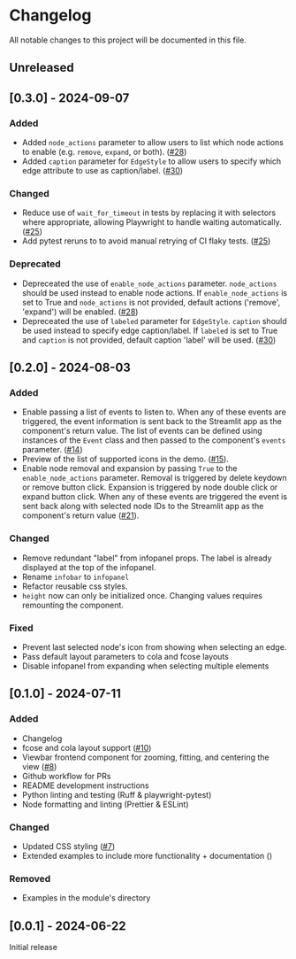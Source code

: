 # Changelog

All notable changes to this project will be documented in this file.

## Unreleased

## [0.3.0] - 2024-09-07

### Added

-   Added `node_actions` parameter to allow users to list which node actions to
    enable (e.g. `remove`, `expand`, or both).
    ([#28](https://github.com/AlrasheedA/st-link-analysis/pull/28))
-   Added `caption` parameter for `EdgeStyle` to allow users to specify which edge
    attribute to use as caption/label.
    ([#30](https://github.com/AlrasheedA/st-link-analysis/pull/30))

### Changed

-   Reduce use of `wait_for_timeout` in tests by replacing it with selectors where
    appropriate, allowing Playwright to handle waiting automatically.
    ([#25](https://github.com/AlrasheedA/st-link-analysis/pull/25))
-   Add pytest reruns to to avoid manual retrying of CI flaky tests.
    ([#25](https://github.com/AlrasheedA/st-link-analysis/pull/25))

### Deprecated

-   Depreceated the use of `enable_node_actions` parameter. `node_actions` should be
    used instead to enable node actions. If `enable_node_actions` is set to True
    and `node_actions` is not provided, default actions ('remove', 'expand')
    will be enabled.
    ([#28](https://github.com/AlrasheedA/st-link-analysis/pull/28))
-   Depreceated the use of `labeled` parameter for `EdgeStyle`. `caption` should be
    used instead to specify edge caption/label. If `labeled` is set to True and `caption`
    is not provided, default caption 'label' will be used.
    ([#30](https://github.com/AlrasheedA/st-link-analysis/pull/30)) 

## [0.2.0] - 2024-08-03

### Added

-   Enable passing a list of events to listen to. When any of these events are triggered,
    the event information is sent back to the Streamlit app as the component's return
    value. The list of events can be defined using instances of the `Event` class and
    then passed to the component's `events` parameter.
    ([#14](https://github.com/AlrasheedA/st-link-analysis/pull/14))
-   Preview of the list of supported icons in the demo.
    ([#15](https://github.com/AlrasheedA/st-link-analysis/pull/15)).
-   Enable node removal and expansion by passing `True` to the `enable_node_actions`
    parameter. Removal is triggered by delete keydown or remove button click. Expansion
    is triggered by node double click or expand button click. When any of these events
    are triggered the event is sent back along with selected node IDs to the Streamlit
    app as the component's return value
    ([#21](https://github.com/AlrasheedA/st-link-analysis/pull/21)).

### Changed

-   Remove redundant "label" from infopanel props. The label is already displayed at
    the top of the infopanel.
-   Rename `infobar` to `infopanel`
-   Refactor reusable css styles.
-   `height` now can only be initialized once. Changing values requires remounting
    the component.

### Fixed

-   Prevent last selected node's icon from showing when selecting an edge.
-   Pass default layout parameters to cola and fcose layouts
-   Disable infopanel from expanding when selecting multiple elements

## [0.1.0] - 2024-07-11

### Added

-   Changelog
-   fcose and cola layout support ([#10](https://github.com/AlrasheedA/st-link-analysis/pull/10))
-   Viewbar frontend component for zooming, fitting, and centering the view ([#8](https://github.com/AlrasheedA/st-link-analysis/pull/8))
-   Github workflow for PRs
-   README development instructions
-   Python linting and testing (Ruff & playwright-pytest)
-   Node formatting and linting (Prettier & ESLint)

### Changed

-   Updated CSS styling ([#7](https://github.com/AlrasheedA/st-link-analysis/pull/7))
-   Extended examples to include more functionality + documentation ()

### Removed

-   Examples in the module's directory

## [0.0.1] - 2024-06-22

Initial release
